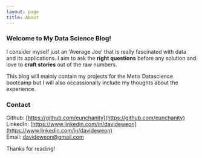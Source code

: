 ```yaml
---
layout: page
title: About
---
```


### Welcome to My Data Science Blog!

I consider myself just an 'Average Joe' that is really fascinated with data and its applications. I aim to ask the **right questions** before any solution and love to **craft stories** out of the raw numbers.  

This blog will mainly contain my projects for the Metis Datascience bootcamp but I will also occassionally include my thoughts about the experience.

### Contact
Github:			[https://github.com/eunchanity](https://github.com/eunchanity)<br/>
LinkedIn:       [https://www.linkedin.com/in/davideweon](https://www.linkedin.com/in/davideweon)<br/>
Email:          [davideweon@gmail.com](davideweon@gmail.com)

Thanks for reading!